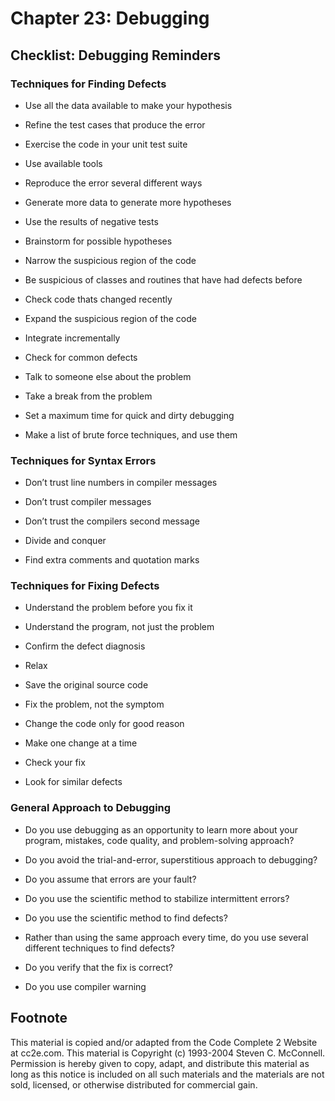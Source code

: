 Chapter 23: Debugging
=====================

Checklist: Debugging Reminders
------------------------------

### Techniques for Finding Defects

- Use all the data available to make your hypothesis

- Refine the test cases that produce the error

- Exercise the code in your unit test suite

- Use available tools

- Reproduce the error several different ways

- Generate more data to generate more hypotheses

- Use the results of negative tests

- Brainstorm for possible hypotheses

- Narrow the suspicious region of the code

- Be suspicious of classes and routines that have had defects before

- Check code thats changed recently

- Expand the suspicious region of the code

- Integrate incrementally

- Check for common defects

- Talk to someone else about the problem

- Take a break from the problem

- Set a maximum time for quick and dirty debugging

- Make a list of brute force techniques, and use them

### Techniques for Syntax Errors

- Don’t trust line numbers in compiler messages

- Don’t trust compiler messages

- Don’t trust the compilers second message

- Divide and conquer

- Find extra comments and quotation marks

### Techniques for Fixing Defects

- Understand the problem before you fix it

- Understand the program, not just the problem

- Confirm the defect diagnosis

- Relax

- Save the original source code

- Fix the problem, not the symptom

- Change the code only for good reason

- Make one change at a time

- Check your fix

- Look for similar defects

### General Approach to Debugging

- Do you use debugging as an opportunity to learn more about your program, mistakes, code quality, and problem-solving approach?

- Do you avoid the trial-and-error, superstitious approach to debugging?

- Do you assume that errors are your fault?

- Do you use the scientific method to stabilize intermittent errors?

- Do you use the scientific method to find defects?

- Rather than using the same approach every time, do you use several different techniques to find defects?

- Do you verify that the fix is correct?

- Do you use compiler warning


Footnote
--------
This material is copied and/or adapted from the Code Complete 2 Website at cc2e.com. This material is Copyright (c) 1993-2004 Steven C. McConnell. Permission is hereby given to copy, adapt, and distribute this material as long as this notice is included on all such materials and the materials are not sold, licensed, or otherwise distributed for commercial gain.
